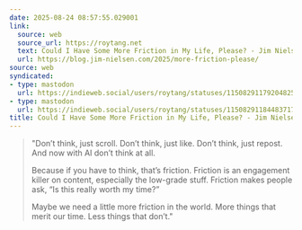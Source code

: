 ```yaml
---
date: 2025-08-24 08:57:55.029001
link:
  source: web
  source_url: https://roytang.net
  text: Could I Have Some More Friction in My Life, Please? - Jim Nielsen’s Blog
  url: https://blog.jim-nielsen.com/2025/more-friction-please/
source: web
syndicated:
- type: mastodon
  url: https://indieweb.social/users/roytang/statuses/115082911792048258
- type: mastodon
  url: https://indieweb.social/users/roytang/statuses/115082911844837177
title: Could I Have Some More Friction in My Life, Please? - Jim Nielsen’s Blog
---
```


> "Don’t think, just scroll. Don’t think, just like. Don’t think, just repost. And now with AI don’t think at all.
> 
> Because if you have to think, that’s friction. Friction is an engagement killer on content, especially the low-grade stuff. Friction makes people ask, “Is this really worth my time?”
> 
> Maybe we need a little more friction in the world. More things that merit our time. Less things that don’t."